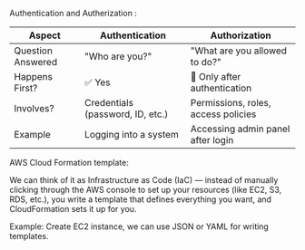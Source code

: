 Authentication and Autherization :

| Aspect            | Authentication                   | Authorization                       |
| ----------------- | -------------------------------- | ----------------------------------- |
| Question Answered | "Who are you?"                   | "What are you allowed to do?"       |
| Happens First?    | ✅ Yes                            | 🚫 Only after authentication        |
| Involves?         | Credentials (password, ID, etc.) | Permissions, roles, access policies |
| Example           | Logging into a system            | Accessing admin panel after login   |


AWS Cloud Formation template:
  
  We can think of it as Infrastructure as Code (IaC) — instead of manually clicking through the AWS console to set up your resources (like EC2, S3, RDS, etc.), you write a template that defines everything you want, and CloudFormation sets it up for you.

Example: Create EC2 instance, we can use JSON or YAML for writing templates.

